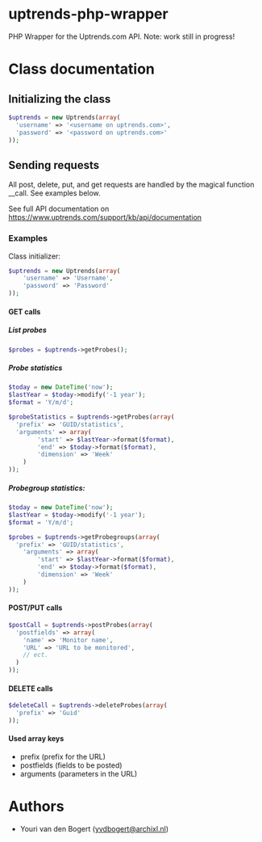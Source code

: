 # uptrends-php-wrapper
PHP Wrapper for the Uptrends.com API. Note: work still in progress!

# Class documentation

## Initializing the class
```php
$uptrends = new Uptrends(array(
  'username' => '<username on uptrends.com>',
  'password' => '<password on uptrends.com>'
));
```

## Sending requests
All post, delete, put, and get requests are handled by the magical function __call. See examples below.

See full API documentation on https://www.uptrends.com/support/kb/api/documentation

### Examples
Class initializer:
```php
$uptrends = new Uptrends(array(
	'username' => 'Username', 
	'password' => 'Password'
));
```

#### GET calls
##### List probes
```php
$probes = $uptrends->getProbes();
```

##### Probe statistics
```php
$today = new DateTime('now');
$lastYear = $today->modify('-1 year');
$format = 'Y/m/d';

$probeStatistics = $uptrends->getProbes(array(
  'prefix' => 'GUID/statistics',
  'arguments' => array(
		'start' => $lastYear->format($format),
		'end' => $today->format($format),
		'dimension' => 'Week'
	)
));
```

##### Probegroup statistics:
```php
$today = new DateTime('now');
$lastYear = $today->modify('-1 year');
$format = 'Y/m/d';

$probes = $uptrends->getProbegroups(array(
  'prefix' => 'GUID/statistics',
	'arguments' => array(
		'start' => $lastYear->format($format),
		'end' => $today->format($format),
		'dimension' => 'Week'
	)
));
```

#### POST/PUT calls
```php
$postCall = $uptrends->postProbes(array(
  'postfields' => array(
    'name' => 'Monitor name',
    'URL' => 'URL to be monitored',
    // ect.
  )
));
```

#### DELETE calls
```php
$deleteCall = $uptrends->deleteProbes(array(
  'prefix' => 'Guid'
));
```

#### Used array keys
* prefix (prefix for the URL)
* postfields (fields to be posted)
* arguments (parameters in the URL)


# Authors
* Youri van den Bogert (<yvdbogert@archixl.nl>)
